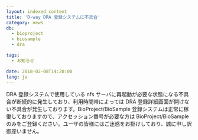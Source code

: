 ```yaml
---
layout: indexed_content
title: 'D-way DRA 登録システムに不具合'
category: news
db:
  - bioproject
  - biosample
  - dra

tags:
  - お知らせ

date: 2018-02-08T14:20:00
lang: ja
---
```


<p>DRA 登録システムで使用している nfs サーバに再起動が必要な状態になる不具合が断続的に発生しており、利用時間帯によっては DRA 登録詳細画面が開けない不具合が発生しております。BioProject/BioSample 登録システムは正常に稼働しておりますので、アクセッション番号が必要な方は BioProject/BioSample のみをご登録ください。ユーザの皆様にはご迷惑をお掛けしており、誠に申し訳御座いません。</p>
